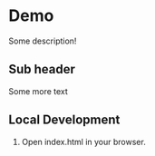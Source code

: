 # Demo

Some description!


## Sub header

Some more text

## Local Development

1. Open index.html in your browser.